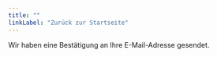 ```yaml
---
title: ""
linkLabel: "Zurück zur Startseite"
---
```


Wir haben eine Bestätigung an Ihre E-Mail-Adresse gesendet.
